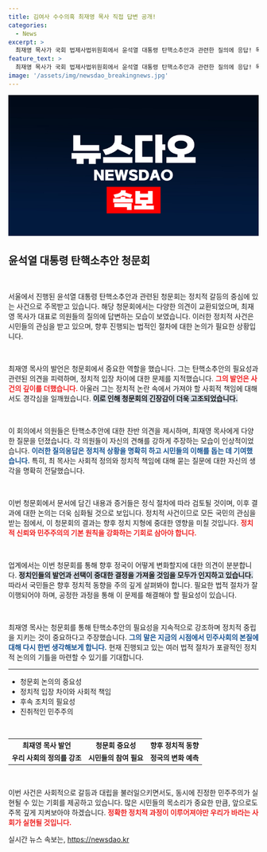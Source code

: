 ```yaml
---
title: 김여사 수수의혹 최재영 목사 직접 답변 공개!
categories:
  - News
excerpt: >
  최재영 목사가 국회 법제사법위원회에서 윤석열 대통령 탄핵소추안과 관련한 질의에 응답! 목사의 발언에 정치권이 술렁이는 이유는? 클릭해서 확인하세요!
feature_text: >
  최재영 목사가 국회 법제사법위원회에서 윤석열 대통령 탄핵소추안과 관련한 질의에 응답! 목사의 발언에 정치권이 술렁이는 이유는? 클릭해서 확인하세요!
image: '/assets/img/newsdao_breakingnews.jpg'
---
```


<p><img src="/assets/img/newsdao_breakingnews.jpg" alt="flaretime 속보" /></p>

<h2 data-ke-size="size26">윤석열 대통령 탄핵소추안 청문회</h2>

<p data-ke-size="size16">&nbsp;</p>

<p>서울에서 진행된 윤석열 대통령 탄핵소추안과 관련된 청문회는 정치적 갈등의 중심에 있는 사건으로 주목받고 있습니다. 해당 청문회에서는 다양한 의견이 교환되었으며, 최재영 목사가 대표로 의원들의 질의에 답변하는 모습이 보였습니다. 이러한 정치적 사건은 시민들의 관심을 받고 있으며, 향후 진행되는 법적인 절차에 대한 논의가 필요한 상황입니다.</p>

<p data-ke-size="size16">&nbsp;</p>

<p>최재영 목사의 발언은 청문회에서 중요한 역할을 했습니다. 그는 탄핵소추안의 필요성과 관련된 의견을 피력하며, 정치적 입장 차이에 대한 문제를 지적했습니다. <b><span style="color: #ee2323;">그의 발언은 사건의 깊이를 더했습니다.</span></b> 아울러 그는 정치적 논란 속에서 가져야 할 사회적 책임에 대해서도 경각심을 일깨웠습니다. <b><span style="background-color: #21538527;">이로 인해 청문회의 긴장감이 더욱 고조되었습니다.</span></b></p>

<p data-ke-size="size16">&nbsp;</p>

<p>이 회의에서 의원들은 탄핵소추안에 대한 찬반 의견을 제시하며, 최재영 목사에게 다양한 질문을 던졌습니다. 각 의원들이 자신의 견해를 강하게 주장하는 모습이 인상적이었습니다. <b><span style="color: #1a5490;">이러한 질의응답은 정치적 상황을 명확히 하고 시민들의 이해를 돕는 데 기여했습니다.</span></b> 특히, 최 목사는 사회적 정의와 정치적 책임에 대해 묻는 질문에 대한 자신의 생각을 명확히 전달했습니다. </p>

<p data-ke-size="size16">&nbsp;</p>

<p>이번 청문회에서 문서에 담긴 내용과 증거들은 정식 절차에 따라 검토될 것이며, 이후 결과에 대한 논의는 더욱 심화될 것으로 보입니다. 정치적 사건이므로 모든 국민의 관심을 받는 점에서, 이 청문회의 결과는 향후 정치 지형에 중대한 영향을 미칠 것입니다. <b><span style="color: #ee2323;">정치적 신뢰와 민주주의의 기본 원칙을 강화하는 기회로 삼아야 합니다.</span></b> </p>

<p data-ke-size="size16">&nbsp;</p>

<p>업계에서는 이번 청문회를 통해 향후 정국이 어떻게 변화할지에 대한 의견이 분분합니다. <b><span style="background-color: #21538527;">정치인들의 발언과 선택이 중대한 결정을 가져올 것임을 모두가 인지하고 있습니다.</span></b> 따라서 국민들은 향후 정치적 동향을 주의 깊게 살펴봐야 합니다. 필요한 법적 절차가 잘 이행되어야 하며, 공정한 과정을 통해 이 문제를 해결해야 할 필요성이 있습니다. </p>

<p data-ke-size="size16">&nbsp;</p>

<p>최재영 목사는 청문회를 통해 탄핵소추안의 필요성을 지속적으로 강조하며 정치적 중립을 지키는 것이 중요하다고 주장했습니다. <b><span style="color: #1a5490;">그의 말은 지금의 시점에서 민주사회의 본질에 대해 다시 한번 생각해보게 합니다.</span></b> 현재 진행되고 있는 여러 법적 절차가 포괄적인 정치적 논의의 기틀을 마련할 수 있기를 기대합니다. </p>

<hr>

<ul>
    <li>청문회 논의의 중요성</li>
    <li>정치적 입장 차이와 사회적 책임</li>
    <li>후속 조치의 필요성</li>
    <li>진취적인 민주주의</li>
</ul>

<p data-ke-size="size16">&nbsp;</p>

<table style="width: 100%;">
    <tr>
        <td style="text-align: center; height: 17px;"><b>최재영 목사 발언</b></td>
        <td style="text-align: center; height: 17px;"><b>청문회 중요성</b></td>
        <td style="text-align: center; height: 17px;"><b>향후 정치적 동향</b></td>
    </tr>
    <tr>
        <td style="text-align: center; height: 17px;"><b>우리 사회의 정의를 강조</b></td>
        <td style="text-align: center; height: 17px;"><b>시민들의 참여 필요</b></td>
        <td style="text-align: center; height: 17px;"><b>정국의 변화 예측</b></td>
    </tr>
</table>

<p data-ke-size="size16">&nbsp;</p>

<p>이번 사건은 사회적으로 갈등과 대립을 불러일으키면서도, 동시에 진정한 민주주의가 실현될 수 있는 기회를 제공하고 있습니다. 많은 시민들의 목소리가 중요한 만큼, 앞으로도 주목 깊게 지켜보아야 하겠습니다. <b><span style="color: #ee2323;">정확한 정치적 과정이 이루어져야만 우리가 바라는 사회가 실현될 것입니다.</span></b></p>
실시간 뉴스 속보는, <a href="https://newsdao.kr" rel="dofollow">https://newsdao.kr</a>


